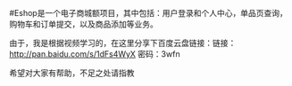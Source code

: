 #Eshop是一个电子商城额项目，其中包括：用户登录和个人中心，单品页查询，购物车和订单提交，以及商品添加等业务。

由于，我是根据视频学习的，在这里分享下百度云盘链接：链接：http://pan.baidu.com/s/1dFs4WyX 密码：3wfn

希望对大家有帮助，不足之处请指教
